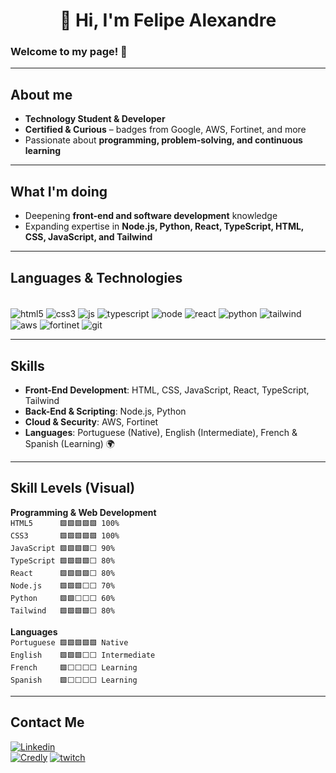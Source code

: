 # <center> 👋 Hi, I'm Felipe Alexandre</center>

### Welcome to my page! 👋

---

## About me

- **Technology Student & Developer**  
- **Certified & Curious** – badges from Google, AWS, Fortinet, and more  
- Passionate about **programming, problem-solving, and continuous learning**  

---

## What I'm doing

- Deepening **front-end and software development** knowledge  
- Expanding expertise in **Node.js, Python, React, TypeScript, HTML, CSS, JavaScript, and Tailwind**  

---

## Languages & Technologies

<div style="display: inline_block"><br/>
  <img align="center" alt="html5" src="https://img.shields.io/badge/HTML5-E34F26?style=for-the-badge&logo=html5&logoColor=white">
  <img align="center" alt="css3" src="https://img.shields.io/badge/CSS3-1572B6?style=for-the-badge&logo=css3&logoColor=white">
  <img align="center" alt="js" src="https://img.shields.io/badge/JavaScript-323330?style=for-the-badge&logo=javascript&logoColor=F7DF1E">
  <img align="center" alt="typescript" src="https://img.shields.io/badge/TypeScript-3178C6?style=for-the-badge&logo=typescript&logoColor=white">
  <img align="center" alt="node" src="https://img.shields.io/badge/Node.js-43853D?style=for-the-badge&logo=node.js&logoColor=white">
  <img align="center" alt="react" src="https://img.shields.io/badge/React-20232A?style=for-the-badge&logo=react&logoColor=61DAFB">
  <img align="center" alt="python" src="https://img.shields.io/badge/Python-14354C?style=for-the-badge&logo=python&logoColor=white">
  <img align="center" alt="tailwind" src="https://img.shields.io/badge/Tailwind_CSS-06B6D4?style=for-the-badge&logo=tailwind-css&logoColor=white">
  <img align="center" alt="aws" src="https://img.shields.io/badge/AWS-232F3E?style=for-the-badge&logo=amazon-aws&logoColor=FF9900">
  <img align="center" alt="fortinet" src="https://img.shields.io/badge/Fortinet-BA0C2F?style=for-the-badge&logo=fortinet&logoColor=white">
  <img align="center" alt="git" src="https://img.shields.io/badge/GIT-E44C30?style=for-the-badge&logo=git&logoColor=white">
</div>

---

## Skills

- **Front-End Development**: HTML, CSS, JavaScript, React, TypeScript, Tailwind  
- **Back-End & Scripting**: Node.js, Python  
- **Cloud & Security**: AWS, Fortinet  
- **Languages**: Portuguese (Native), English (Intermediate), French & Spanish (Learning) 🌍  

---

## Skill Levels (Visual)

**Programming & Web Development**  
`HTML5      🟩🟩🟩🟩🟩 100%`  
`CSS3       🟩🟩🟩🟩🟩 100%`  
`JavaScript 🟩🟩🟩🟩⬜ 90%`  
`TypeScript 🟩🟩🟩🟩⬜ 80%`  
`React      🟩🟩🟩🟩⬜ 80%`  
`Node.js    🟩🟩🟩⬜⬜ 70%`  
`Python     🟩🟩⬜⬜⬜ 60%`  
`Tailwind   🟩🟩🟩🟩⬜ 80%`  

**Languages**  
`Portuguese 🟩🟩🟩🟩🟩 Native`  
`English    🟩🟩🟩⬜⬜ Intermediate`  
`French     🟩⬜⬜⬜⬜ Learning`  
`Spanish    🟩⬜⬜⬜⬜ Learning`  

---

## Contact Me

[![Linkedin](https://img.shields.io/badge/LinkedIn-0077B5?style=for-the-badge&logo=linkedin&logoColor=white)](https://www.linkedin.com/in/felipe-alexandre-dos-santos-assis/)  
[![Credly](https://img.shields.io/badge/Certifications-4AB2F9?style=for-the-badge&logo=credly&logoColor=white)](https://www.credly.com/users/felipe-alexandre-dos-santos-assis/badges#credly)
[![twitch](https://img.shields.io/badge/Twitch-9146FF?style=for-the-badge&logo=twitch&logoColor=white)](https://www.twitch.tv/agonisingbasher)
